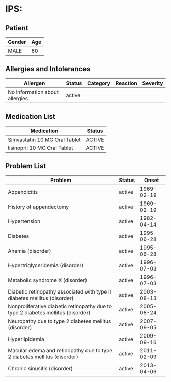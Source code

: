 # IPS:

## Patient

|Gender|Age|
|---|---|
|MALE|60|

## Allergies and Intolerances

|Allergen|Status|Category|Reaction|Severity|
|---|---|---|---|---|
|No information about allergies|active||||

## Medication List

|Medication|Status|
|---|---|
|Simvastatin 10 MG Oral Tablet|ACTIVE|
|lisinopril 10 MG Oral Tablet|ACTIVE|

## Problem List

|Problem|Status|Onset|
|---|---|---|
|Appendicitis|active|1969-02-19|
|History of appendectomy|active|1969-02-19|
|Hypertension|active|1982-04-14|
|Diabetes|active|1995-06-28|
|Anemia (disorder)|active|1995-06-28|
|Hypertriglyceridemia (disorder)|active|1996-07-03|
|Metabolic syndrome X (disorder)|active|1996-07-03|
|Diabetic retinopathy associated with type II diabetes mellitus (disorder)|active|2003-08-13|
|Nonproliferative diabetic retinopathy due to type 2 diabetes mellitus (disorder)|active|2005-08-24|
|Neuropathy due to type 2 diabetes mellitus (disorder)|active|2007-09-05|
|Hyperlipidemia|active|2009-09-16|
|Macular edema and retinopathy due to type 2 diabetes mellitus (disorder)|active|2011-02-09|
|Chronic sinusitis (disorder)|active|2013-04-06|
